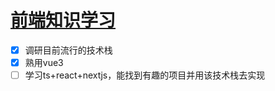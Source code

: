 # [前端知识学习](https://github.com/Smileye-v/gitblog/issues/21)

- [x] 调研目前流行的技术栈
- [x] 熟用vue3
- [ ] 学习ts+react+nextjs，能找到有趣的项目并用该技术栈去实现